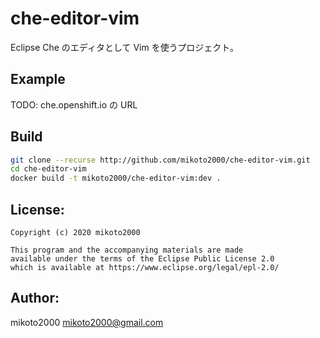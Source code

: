 # che-editor-vim

Eclipse Che のエディタとして Vim を使うプロジェクト。

## Example

TODO: che.openshift.io の URL


## Build

```sh
git clone --recurse http://github.com/mikoto2000/che-editor-vim.git
cd che-editor-vim
docker build -t mikoto2000/che-editor-vim:dev .
```

## License:

```
Copyright (c) 2020 mikoto2000

This program and the accompanying materials are made
available under the terms of the Eclipse Public License 2.0
which is available at https://www.eclipse.org/legal/epl-2.0/
```

## Author:

mikoto2000 <mikoto2000@gmail.com>

